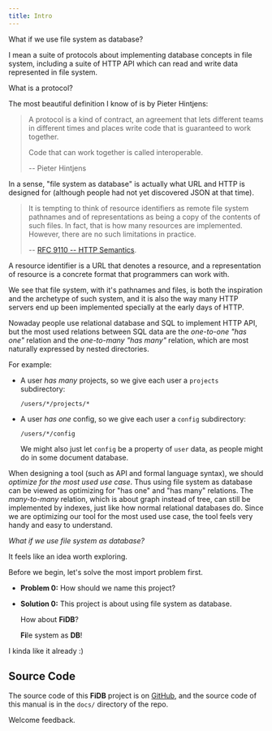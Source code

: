 ```yaml
---
title: Intro
---
```


What if we use file system as database?

I mean a suite of protocols about
implementing database concepts in file system,
including a suite of HTTP API which can
read and write data represented in file system.

What is a protocol?

The most beautiful definition I know of is by Pieter Hintjens:

> A protocol is a kind of contract, an agreement that lets different
> teams in different times and places write code that is guaranteed to
> work together.
>
> Code that can work together is called interoperable.
>
> -- Pieter Hintjens

In a sense, "file system as database"
is actually what URL and HTTP is designed for
(although people had not yet discovered JSON at that time).

> It is tempting to think of resource identifiers as remote file
> system pathnames and of representations as being a copy of the
> contents of such files. In fact, that is how many resources are
> implemented. However, there are no such limitations in practice.
>
> -- [RFC 9110 -- HTTP Semantics](https://www.rfc-editor.org/rfc/rfc9110.html).

A resource identifier is a URL that denotes a resource,
and a representation of resource is a concrete format that programmers can work with.

We see that file system,
with it's pathnames and files,
is both the inspiration and the archetype of such system,
and it is also the way many HTTP servers end up been implemented
specially at the early days of HTTP.

Nowaday people use relational database and SQL to implement HTTP API,
but the most used relations between SQL data
are the _one-to-one "has one"_ relation
and the _one-to-many "has many"_ relation,
which are most naturally expressed by nested directories.

For example:

- A user _has many_ projects,
  so we give each user a `projects` subdirectory:

  ```
  /users/*/projects/*
  ```

- A user _has one_ config,
  so we give each user a `config` subdirectory:

  ```
  /users/*/config
  ```

  We might also just let `config` be a property of `user` data,
  as people might do in some document database.

When designing a tool (such as API and formal language syntax),
we should _optimize for the most used use case_.
Thus using file system as database can be viewed as
optimizing for "has one" and "has many" relations.
The _many-to-many_ relation, which is about graph instead of tree,
can still be implemented by indexes,
just like how normal relational databases do.
Since we are optimizing our tool for the most used use case,
the tool feels very handy and easy to understand.

_What if we use file system as database?_

It feels like an idea worth exploring.

Before we begin, let's solve the most import problem first.

- **Problem 0:** How should we name this project?

- **Solution 0:** This project is about using file system as database.

  How about **FiDB**?

  **Fi**le system as **DB**!

I kinda like it already :)

## Source Code

The source code of this **FiDB** project is on [GitHub](https://github.com/fidb-official/fidb), and the source code of this manual is in the `docs/` directory of the repo.

Welcome feedback.
